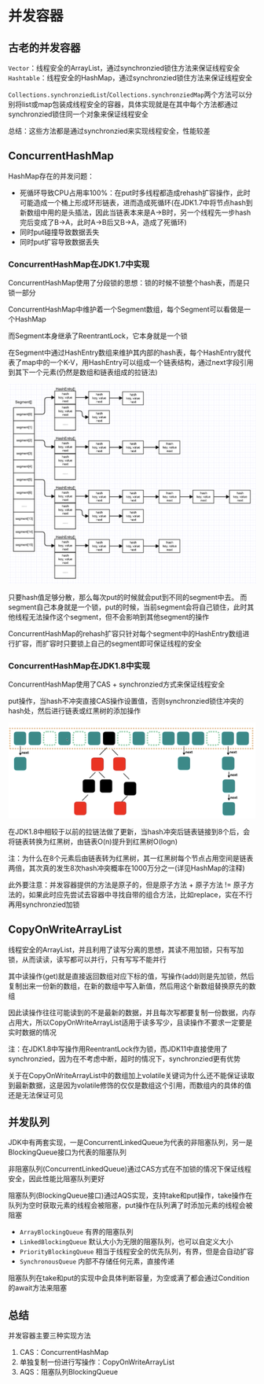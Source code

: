 # 并发容器

## 古老的并发容器

`Vector`：线程安全的ArrayList，通过synchronzied锁住方法来保证线程安全
`Hashtable`：线程安全的HashMap，通过synchronzied锁住方法来保证线程安全

`Collections.synchronziedList`/`Collections.synchronziedMap`两个方法可以分别将list或map包装成线程安全的容器，具体实现就是在其中每个方法都通过synchronzied锁住同一个对象来保证线程安全

总结：这些方法都是通过synchronzied来实现线程安全，性能较差

## ConcurrentHashMap

HashMap存在的并发问题：
- 死循环导致CPU占用率100%：在put时多线程都造成rehash扩容操作，此时可能造成一个桶上形成环形链表，进而造成死循环(在JDK1.7中将节点hash到新数组中用的是头插法，因此当链表本来是A->B时，另一个线程先一步hash完后变成了B->A，此时A->B后又B->A，造成了死循环)
- 同时put碰撞导致数据丢失
- 同时put扩容导致数据丢失

### ConcurrentHashMap在JDK1.7中实现

ConcurrentHashMap使用了分段锁的思想：锁的时候不锁整个hash表，而是只锁一部分

ConcurrentHashMap中维护着一个Segment数组，每个Segment可以看做是一个HashMap

而Segment本身继承了ReentrantLock，它本身就是一个锁

在Segment中通过HashEntry数组来维护其内部的hash表，每个HashEntry就代表了map中的一个K-V，用HashEntry可以组成一个链表结构，通过next字段引用到其下一个元素(仍然是数组和链表组成的拉链法)

![ConcurrentHashMap在jdk1.7中实现](../pics/concurrenthashmap_in_jdk7.png)

只要hash值足够分散，那么每次put的时候就会put到不同的segment中去。 而segment自己本身就是一个锁，put的时候，当前segment会将自己锁住，此时其他线程无法操作这个segment，但不会影响到其他segment的操作

ConcurrentHashMap的rehash扩容只针对每个segment中的HashEntry数组进行扩容，而扩容时只要锁上自己的segment即可保证线程的安全

### ConcurrentHashMap在JDK1.8中实现

ConcurrentHashMap使用了CAS + synchronzied方式来保证线程安全

put操作，当hash不冲突直接CAS操作设置值，否则synchronzied锁住冲突的hash处，然后进行链表或红黑树的添加操作

![ConcurrentHashMap在jdk1.8中实现](../pics/concurrenthashmap_in_jdk8.png)

在JDK1.8中相较于以前的拉链法做了更新，当hash冲突后链表链接到8个后，会将链表转换为红黑树，由链表O(n)提升到红黑树O(logn)

注：为什么在8个元素后由链表转为红黑树，其一红黑树每个节点占用空间是链表两倍，其次真的发生8次hash冲突概率在1000万分之一(详见HashMap的注释)

此外要注意：并发容器提供的方法是原子的，但是原子方法 + 原子方法 != 原子方法的，如果此时应先尝试去容器中寻找自带的组合方法，比如replace，实在不行再用synchronzied加锁

## CopyOnWriteArrayList

线程安全的ArrayList，并且利用了读写分离的思想，其读不用加锁，只有写加锁，从而读读，读写都可以并行，只有写写不能并行

其中读操作(get)就是直接返回数组对应下标的值，写操作(add)则是先加锁，然后复制出来一份新的数组，在新的数组中写入新值，然后用这个新数组替换原先的数组

因此读操作往往可能读到的不是最新的数据，并且每次写都要复制一份数据，内存占用大，所以CopyOnWriteArrayList适用于读多写少，且读操作不要求一定要是实时数据的情况

注：在JDK1.8中写操作用ReentrantLock作为锁，而JDK11中直接使用了synchronzied，因为在不考虑中断，超时的情况下，synchronzied更有优势

关于在CopyOnWriteArrayList中的数组加上volatile关键词为什么还不能保证读取到最新数据，这是因为volatile修饰的仅仅是数组这个引用，而数组内的具体的值还是无法保证可见

## 并发队列

JDK中有两套实现，一是ConcurrentLinkedQueue为代表的非阻塞队列，另一是BlockingQueue接口为代表的阻塞队列

非阻塞队列(ConcurrentLinkedQueue)通过CAS方式在不加锁的情况下保证线程安全，因此性能比阻塞队列更好

阻塞队列(BlockingQueue接口)通过AQS实现，支持take和put操作，take操作在队列为空时获取元素的线程会被阻塞，put操作在队列满了时添加元素的线程会被阻塞

- `ArrayBlockingQueue` 有界的阻塞队列
- `LinkedBlockingQueue` 默认大小为无限的阻塞队列，也可以自定义大小
- `PriorityBlockingQueue` 相当于线程安全的优先队列，有界，但是会自动扩容
- `SynchronousQueue` 内部不存储任何元素，直接传递

阻塞队列在take和put的实现中会具体判断容量，为空或满了都会通过Condition的await方法来阻塞

## 总结

并发容器主要三种实现方法
1. CAS：ConcurrentHashMap
2. 单独复制一份进行写操作：CopyOnWriteArrayList 
3. AQS：阻塞队列BlockingQueue


